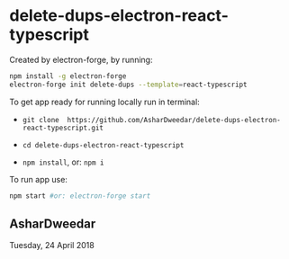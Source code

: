 # delete-dups-electron-react-typescript

Created by electron-forge, by running:
```bash
npm install -g electron-forge
electron-forge init delete-dups --template=react-typescript
```

To get app ready for running locally run in terminal:

- `git clone  https://github.com/AsharDweedar/delete-dups-electron-react-typescript.git`

- `cd delete-dups-electron-react-typescript`

- `npm install`, or: `npm i`

To run app use: 
```bash
npm start #or: electron-forge start
```
## AsharDweedar
Tuesday, 24 April 2018
